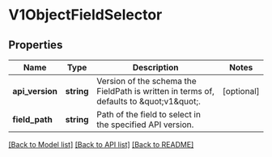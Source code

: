 # V1ObjectFieldSelector

## Properties
Name | Type | Description | Notes
------------ | ------------- | ------------- | -------------
**api_version** | **string** | Version of the schema the FieldPath is written in terms of, defaults to \&quot;v1\&quot;. | [optional] 
**field_path** | **string** | Path of the field to select in the specified API version. | 

[[Back to Model list]](../README.md#documentation-for-models) [[Back to API list]](../README.md#documentation-for-api-endpoints) [[Back to README]](../README.md)


